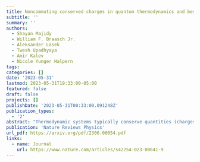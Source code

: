 ```yaml
---
title: Noncommuting conserved charges in quantum thermodynamics and beyond
subtitle: ''
summary: ''
authors:
  - Shayan Majidy
  - William F. Braasch Jr.
  - Aleksander Lasek
  - Twesh Upadhyaya
  - Amir Kalev
  - Nicole Yunger Halpern
tags:
categories: []
date: '2023-05-31'
lastmod: 2023-05-31T19:33:00-05:00
featured: false
draft: false
projects: []
publishDate: '2023-05-31T00:33:00.091248Z'
publication_types:
  - '2'
abstract: "Thermodynamic systems typically conserve quantities (charges) such as energy and particle number. The charges are often assumed implicitly to commute with each other. Yet quantum phenomena such as uncertainty relations rely on observables' failure to commute. How do noncommuting charges affect thermodynamic phenomena? This question, upon arising at the intersection of quantum information theory and thermodynamics, spread recently across many-body physics. Charges' noncommutation has been found to invalidate derivations of the thermal state's form, decrease entropy production, conflict with the eigenstate thermalization hypothesis, and more. This Perspective surveys key results in, opportunities for, and work adjacent to the quantum thermodynamics of noncommuting charges. Open problems include a conceptual puzzle: Evidence suggests that noncommuting charges may hinder thermalization in some ways while enhancing thermalization in others."
publication: 'Nature Reviews Physics'
url_pdf: https://arxiv.org/pdf/2306.00054.pdf
links:
  - name: Journal
    url: https://www.nature.com/articles/s42254-023-00641-9
---
```

